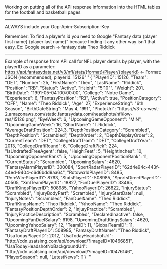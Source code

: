 Working on putting all of the API response information into the HTML tables for the football and basketball pages

---
ALWAYS include your Ocp-Apim-Subscription-Key

Remember: To find a player's id you need to Google "Fantasy data {player first name} {player last name}" because finding it any other way isn't that easy.
Ex: Google search -> fantasy data Theo Riddick

---
Example of response from API call for NFL player details by player, with the playerID as a parameter:
https://api.fantasydata.net/v3/nfl/stats/{format}/Player/{playerid} <- Format: JSON (recommended), playerid: 15126
		'''
		{
		  "PlayerID": 15126,
		  "Team": "DET",
		  "Number": 25,
		  "FirstName": "Theo",
		  "LastName": "Riddick",
		  "Position": "RB",
		  "Status": "Active",
		  "Height": "5'10\"",
		  "Weight": 201,
		  "BirthDate": "1991-05-04T00:00:00",
		  "College": "Notre Dame",
		  "Experience": 6,
		  "FantasyPosition": "RB",
		  "Active": true,
		  "PositionCategory": "OFF",
		  "Name": "Theo Riddick",
		  "Age": 27,
		  "ExperienceString": "6th Season",
		  "BirthDateString": "May 4, 1991",
		  "PhotoUrl": "https:\/\/s3-us-west-2.amazonaws.com\/static.fantasydata.com\/headshots\/nfl\/low-res\/15126.png",
		  "ByeWeek": 6,
		  "UpcomingGameOpponent": "MIN",
		  "UpcomingGameWeek": 16,
		  "ShortName": "T.Riddick",
		  "AverageDraftPosition": 224.3,
		  "DepthPositionCategory": "Scrambled",
		  "DepthPosition": "Scrambled",
		  "DepthOrder": 2,
		  "DepthDisplayOrder": 2,
		  "CurrentTeam": "DET",
		  "CollegeDraftTeam": "DET",
		  "CollegeDraftYear": 2013,
		  "CollegeDraftRound": 6,
		  "CollegeDraftPick": 224,
		  "IsUndraftedFreeAgent": false,
		  "HeightFeet": 5,
		  "HeightInches": 10,
		  "UpcomingOpponentRank": 5,
		  "UpcomingOpponentPositionRank": 11,
		  "CurrentStatus": "Scrambled",
		  "UpcomingSalary": 4620,
		  "FantasyAlarmPlayerID": 300084,
		  "SportRadarPlayerID": "62d4e94c-443f-44ed-9404-c6d6bdd9aa64",
		  "RotoworldPlayerID": 8485,
		  "RotoWirePlayerID": 8763,
		  "StatsPlayerID": 508985,
		  "SportsDirectPlayerID": 40505,
		  "XmlTeamPlayerID": 18827,
		  "FanDuelPlayerID": 33465,
		  "DraftKingsPlayerID": 508985,
		  "YahooPlayerID": 26822,
		  "InjuryStatus": "Scrambled",
		  "InjuryBodyPart": "Scrambled",
		  "InjuryStartDate": null,
		  "InjuryNotes": "Scrambled",
		  "FanDuelName": "Theo Riddick",
		  "DraftKingsName": "Theo Riddick",
		  "YahooName": "Theo Riddick",
		  "FantasyPositionDepthOrder": 2,
		  "InjuryPractice": "Scrambled",
		  "InjuryPracticeDescription": "Scrambled",
		  "DeclaredInactive": false,
		  "UpcomingFanDuelSalary": 6198,
		  "UpcomingDraftKingsSalary": 4620,
		  "UpcomingYahooSalary": 12,
		  "TeamID": 11,
		  "GlobalTeamID": 11,
		  "FantasyDraftPlayerID": 508985,
		  "FantasyDraftName": "Theo Riddick",
		  "UsaTodayPlayerID": 2012,
		  "UsaTodayHeadshotUrl": "http:\/\/cdn.usatsimg.com\/api\/download\/?imageID=10466851",
		  "UsaTodayHeadshotNoBackgroundUrl": "http:\/\/cdn.usatsimg.com\/api\/download\/?imageID=10476146",
		  "PlayerSeason": null,
		  "LatestNews": []
		}
		'''

---